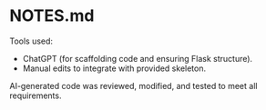 # NOTES.md
Tools used:
- ChatGPT (for scaffolding code and ensuring Flask structure).
- Manual edits to integrate with provided skeleton.

AI-generated code was reviewed, modified, and tested to meet all requirements.
